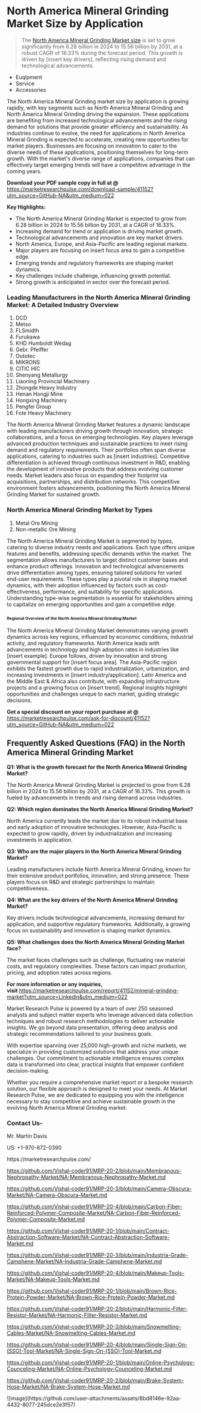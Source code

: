 <h1>North America Mineral Grinding Market&nbsp;Size by Application</h1><blockquote><p>The <a href="https://marketresearchpulse.com/download-sample/41152?utm_source=GitHub-NA&amp;utm_medium=022">North America Mineral Grinding Market size</a> is set to grow significantly from 6.28 billion in 2024 to 15.56 billion by 2031, at a robust CAGR of 16.33% during the forecast period. This growth is driven by [insert key drivers], reflecting rising demand and technological advancements.</p></blockquote><ul><li>Euqipment<li> Service<li> Accessories</li></ul><p>The North America Mineral Grinding market size by application is growing rapidly, with key segments such as North America Mineral Grinding and North America Mineral Grinding driving the expansion. These applications are benefiting from increased technological advancements and the rising demand for solutions that provide greater efficiency and sustainability. As industries continue to evolve, the need for applications in North America Mineral Grinding is expected to accelerate, creating new opportunities for market players. Businesses are focusing on innovation to cater to the diverse needs of these applications, positioning themselves for long-term growth. With the market's diverse range of applications, companies that can effectively target emerging trends will have a competitive advantage in the coming years.</p><p><strong>Download your PDF sample copy in full at @ </strong><a href="https://marketresearchpulse.com/download-sample/41152?utm_source=GitHub-NA&amp;utm_medium=022">https://marketresearchpulse.com/download-sample/41152?utm_source=GitHub-NA&amp;utm_medium=022</a></p><p><strong>Key Highlights: </strong></p><ul><li>The North America Mineral Grinding Market is expected to grow from 6.28 billion in 2024 to 15.56 billion by 2031, at a CAGR of 16.33%.</li><li>Increasing demand for trend or application is driving market growth.</li><li>Technological advancements and innovation are key market drivers.</li><li>North America, Europe, and Asia-Pacific are leading regional markets.</li><li>Major players are focusing on insert focus area to gain a competitive edge.</li><li>Emerging trends and regulatory frameworks are shaping market dynamics.</li><li>Key challenges include challenge, influencing growth potential.</li><li>Strong growth is anticipated in sector over the forecast period.</li></ul><h3>Leading Manufacturers in the North America Mineral Grinding Market: A Detailed Industry Overview</h3><ol><li>DCD</li><li>Metso</li><li>FLSmidth</li><li>Furukawa</li><li>KHD Humboldt Wedag</li><li>Gebr. Pfeiffer</li><li>Outotec</li><li>MIKRONS</li><li>CITIC HIC</li><li>Shenyang Metallurgy</li><li>Liaoning Provincial Machinery</li><li>Zhongde Heavy Industry</li><li>Henan Hongji Mine</li><li>Hongxing Machinery</li><li>Pengfei Group</li><li>Fote Heavy Machinery</li></ol><div class="flex max-w-full flex-col flex-grow"><div class="min-h-8 text-message flex w-full flex-col items-end gap-2 whitespace-normal break-words [.text-message+&amp;]:mt-5" dir="auto" data-message-author-role="assistant" data-message-id="fd8432e4-4910-450d-b182-61b7bfb0a01f" data-message-model-slug="gpt-4o"><div class="flex w-full flex-col gap-1 empty:hidden first:pt-[3px]"><div class="markdown prose w-full break-words dark:prose-invert light"><p>The North America Mineral Grinding Market features a dynamic landscape with leading manufacturers driving growth through innovation, strategic collaborations, and a focus on emerging technologies. Key players leverage advanced production techniques and sustainable practices to meet rising demand and regulatory requirements. Their portfolios often span diverse applications, catering to industries such as [insert industries]. Competitive differentiation is achieved through continuous investment in R&amp;D, enabling the development of innovative products that address evolving customer needs. Market leaders also focus on expanding their footprint via acquisitions, partnerships, and distribution networks. This competitive environment fosters advancements, positioning the North America Mineral Grinding Market for sustained growth.</p></div></div></div></div><h3>North America Mineral Grinding Market by Types</h3><ol><li>Metal Ore Mining<li> Non-metallic Ore Mining</li></ol><div class="flex max-w-full flex-col flex-grow"><div class="min-h-8 text-message flex w-full flex-col items-end gap-2 whitespace-normal break-words [.text-message+&amp;]:mt-5" dir="auto" data-message-author-role="assistant" data-message-id="084470be-0bb7-4664-bddf-5156b4f41249" data-message-model-slug="gpt-4o-mini"><div class="flex w-full flex-col gap-1 empty:hidden first:pt-[3px]"><div class="markdown prose w-full break-words dark:prose-invert light"><p>The North America Mineral Grinding Market is segmented by types, catering to diverse industry needs and applications. Each type offers unique features and benefits, addressing specific demands within the market. The segmentation allows manufacturers to target distinct customer bases and enhance product offerings. Innovation and technological advancements drive differentiation among types, ensuring tailored solutions for varied end-user requirements. These types play a pivotal role in shaping market dynamics, with their adoption influenced by factors such as cost-effectiveness, performance, and suitability for specific applications. Understanding type-wise segmentation is essential for stakeholders aiming to capitalize on emerging opportunities and gain a competitive edge.</p></div></div></div></div><h3><span style="font-size: 11px;">Regional Overview of the North America Mineral Grinding Market</span></h3><div class="flex max-w-full flex-col flex-grow"><div class="min-h-8 text-message flex w-full flex-col items-end gap-2 whitespace-normal break-words [.text-message+&amp;]:mt-5" dir="auto" data-message-author-role="assistant" data-message-id="e9038762-ce64-4e30-91c9-9bd413514231" data-message-model-slug="gpt-4o-mini"><div class="flex w-full flex-col gap-1 empty:hidden first:pt-[3px]"><div class="markdown prose w-full break-words dark:prose-invert light"><p>The North America Mineral Grinding Market demonstrates varying growth dynamics across key regions, influenced by economic conditions, industrial activity, and regulatory frameworks. North America leads with advancements in technology and high adoption rates in industries like [insert example]. Europe follows, driven by innovation and strong governmental support for [insert focus area]. The Asia-Pacific region exhibits the fastest growth due to rapid industrialization, urbanization, and increasing investments in [insert industry/application]. Latin America and the Middle East &amp; Africa also contribute, with expanding infrastructure projects and a growing focus on [insert trend]. Regional insights highlight opportunities and challenges unique to each market, guiding strategic decisions.</p></div></div></div></div><p><strong>Get a special discount on your report purchase at @ </strong><a href="https://marketresearchpulse.com/ask-for-discount/41152?utm_source=GitHub-NA&amp;utm_medium=022">https://marketresearchpulse.com/ask-for-discount/41152?utm_source=GitHub-NA&amp;utm_medium=022</a></p><h2>Frequently Asked Questions (FAQ) in the North America Mineral Grinding Market</h2><p><strong>Q1: What is the growth forecast for the North America Mineral Grinding Market?</strong></p><p>The North America Mineral Grinding Market is projected to grow from 6.28 billion in 2024 to 15.56 billion by 2031, at a CAGR of 16.33%. This growth is fueled by advancements in trends and rising demand across industries.</p><p><strong>Q2: Which region dominates the North America Mineral Grinding Market?</strong></p><p>North America currently leads the market due to its robust industrial base and early adoption of innovative technologies. However, Asia-Pacific is expected to grow rapidly, driven by industrialization and increasing investments in application.</p><p><strong>Q3: Who are the major players in the North America Mineral Grinding Market?</strong></p><p>Leading manufacturers include North America Mineral Grinding, known for their extensive product portfolios, innovation, and strong presence. These players focus on R&amp;D and strategic partnerships to maintain competitiveness.</p><p><strong>Q4: What are the key drivers of the North America Mineral Grinding Market?</strong></p><p>Key drivers include technological advancements, increasing demand for application, and supportive regulatory frameworks. Additionally, a growing focus on sustainability and innovation is shaping market dynamics.</p><p><strong>Q5: What challenges does the North America Mineral Grinding Market face?</strong></p><p>The market faces challenges such as challenge, fluctuating raw material costs, and regulatory complexities. These factors can impact production, pricing, and adoption rates across regions.</p><p><strong>For more information or any inquiries, visit&nbsp;</strong><a href="https://marketresearchpulse.com/report/41152/mineral-grinding-market?utm_source=Linkedin&utm_medium=022">https://marketresearchpulse.com/report/41152/mineral-grinding-market?utm_source=Linkedin&utm_medium=022</a></p><p>Market Research Pulse is powered by a team of over 250 seasoned analysts and subject matter experts who leverage advanced data collection techniques and robust research methodologies to deliver actionable insights. We go beyond data presentation, offering deep analysis and strategic recommendations tailored to your business goals.</p><p>With expertise spanning over 25,000 high-growth and niche markets, we specialize in providing customized solutions that address your unique challenges. Our commitment to actionable intelligence ensures complex data is transformed into clear, practical insights that empower confident decision-making.</p><p>Whether you require a comprehensive market report or a bespoke research solution, our flexible approach is designed to meet your needs. At Market Research Pulse, we are dedicated to equipping you with the intelligence necessary to stay competitive and achieve sustainable growth in the evolving North America Mineral Grinding market.</p><h3><strong>Contact Us-</strong></h3><p>Mr. Martin Davis</p><p>US: +1-970-672-0390</p><p>https://marketresearchpulse.com/</p><p><a href="https://github.com/Vishal-coder91/MRP-20-2/blob/main/Membranous-Nephropathy-Market/NA-Membranous-Nephropathy-Market.md">https://github.com/Vishal-coder91/MRP-20-2/blob/main/Membranous-Nephropathy-Market/NA-Membranous-Nephropathy-Market.md</a></p><p><a href="https://github.com/Vishal-coder91/MRP-20-3/blob/main/Camera-Obscura-Market/NA-Camera-Obscura-Market.md">https://github.com/Vishal-coder91/MRP-20-3/blob/main/Camera-Obscura-Market/NA-Camera-Obscura-Market.md</a></p><p><a href="https://github.com/Vishal-coder91/MRP-20-4/blob/main/Carbon-Fiber-Reinforced-Polymer-Composite-Market/NA-Carbon-Fiber-Reinforced-Polymer-Composite-Market.md">https://github.com/Vishal-coder91/MRP-20-4/blob/main/Carbon-Fiber-Reinforced-Polymer-Composite-Market/NA-Carbon-Fiber-Reinforced-Polymer-Composite-Market.md</a></p><p><a href="https://github.com/Vishal-coder91/MRP-20-1/blob/main/Contract-Abstraction-Software-Market/NA-Contract-Abstraction-Software-Market.md">https://github.com/Vishal-coder91/MRP-20-1/blob/main/Contract-Abstraction-Software-Market/NA-Contract-Abstraction-Software-Market.md</a></p><p><a href="https://github.com/Vishal-coder91/MRP-20-3/blob/main/Industria-Grade-Camphene-Market/NA-Industria-Grade-Camphene-Market.md">https://github.com/Vishal-coder91/MRP-20-3/blob/main/Industria-Grade-Camphene-Market/NA-Industria-Grade-Camphene-Market.md</a></p><p><a href="https://github.com/Vishal-coder91/MRP-20-4/blob/main/Makeup-Tools-Market/NA-Makeup-Tools-Market.md">https://github.com/Vishal-coder91/MRP-20-4/blob/main/Makeup-Tools-Market/NA-Makeup-Tools-Market.md</a></p><p><a href="https://github.com/Vishal-coder91/MRP-20-1/blob/main/Brown-Rice-Protein-Powder-Market/NA-Brown-Rice-Protein-Powder-Market.md">https://github.com/Vishal-coder91/MRP-20-1/blob/main/Brown-Rice-Protein-Powder-Market/NA-Brown-Rice-Protein-Powder-Market.md</a></p><p><a href="https://github.com/Vishal-coder91/MRP-20-2/blob/main/Harmonic-Filter-Resistor-Market/NA-Harmonic-Filter-Resistor-Market.md">https://github.com/Vishal-coder91/MRP-20-2/blob/main/Harmonic-Filter-Resistor-Market/NA-Harmonic-Filter-Resistor-Market.md</a></p><p><a href="https://github.com/Vishal-coder91/MRP-20-3/blob/main/Snowmelting-Cables-Market/NA-Snowmelting-Cables-Market.md">https://github.com/Vishal-coder91/MRP-20-3/blob/main/Snowmelting-Cables-Market/NA-Snowmelting-Cables-Market.md</a></p><p><a href="https://github.com/Vishal-coder91/MRP-20-4/blob/main/Single-Sign-On-(SSO)-Tool-Market/NA-Single-Sign-On-(SSO)-Tool-Market.md">https://github.com/Vishal-coder91/MRP-20-4/blob/main/Single-Sign-On-(SSO)-Tool-Market/NA-Single-Sign-On-(SSO)-Tool-Market.md</a></p><p><a href="https://github.com/Vishal-coder91/MRP-20-1/blob/main/Online-Psychology-Counceling-Market/NA-Online-Psychology-Counceling-Market.md">https://github.com/Vishal-coder91/MRP-20-1/blob/main/Online-Psychology-Counceling-Market/NA-Online-Psychology-Counceling-Market.md</a></p><p><a href="https://github.com/Vishal-coder91/MRP-20-2/blob/main/Brake-System-Hose-Market/NA-Brake-System-Hose-Market.md">https://github.com/Vishal-coder91/MRP-20-2/blob/main/Brake-System-Hose-Market/NA-Brake-System-Hose-Market.md</a></p>
![image](https://github.com/user-attachments/assets/8bd8146e-92aa-4432-8077-245dce2e3f57)
